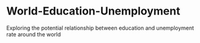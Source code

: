 # World-Education-Unemployment
Exploring the potential relationship between education and unemployment rate around the world
